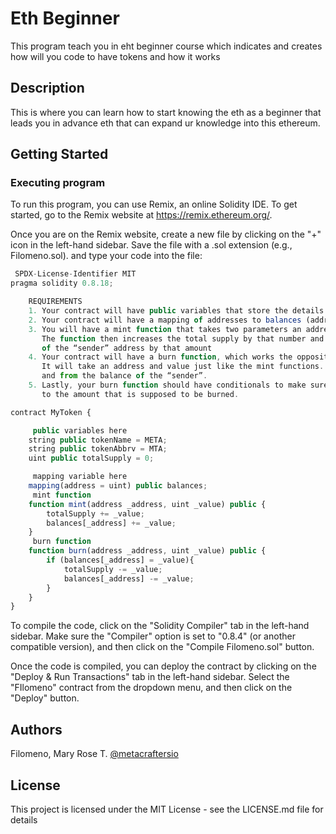 # Eth Beginner

This program teach you in eht beginner course which indicates and creates how will you code to have tokens and how it works 

## Description

This is where you can learn how to start knowing the eth as a beginner that leads you in advance eth that can expand ur knowledge into this ethereum.

## Getting Started

### Executing program

To run this program, you can use Remix, an online Solidity IDE. To get started, go to the Remix website at https://remix.ethereum.org/.

Once you are on the Remix website, create a new file by clicking on the "+" icon in the left-hand sidebar. Save the file with a .sol extension (e.g., Filomeno.sol). and type your code into the file:

```javascript
 SPDX-License-Identifier MIT
pragma solidity 0.8.18;

    REQUIREMENTS
    1. Your contract will have public variables that store the details about your coin (Token Name, Token Abbrv., Total Supply)
    2. Your contract will have a mapping of addresses to balances (address = uint)
    3. You will have a mint function that takes two parameters an address and a value. 
       The function then increases the total supply by that number and increases the balance 
       of the “sender” address by that amount
    4. Your contract will have a burn function, which works the opposite of the mint function, as it will destroy tokens. 
       It will take an address and value just like the mint functions. It will then deduct the value from the total supply 
       and from the balance of the “sender”.
    5. Lastly, your burn function should have conditionals to make sure the balance of sender is greater than or equal 
       to the amount that is supposed to be burned.

contract MyToken {

     public variables here
    string public tokenName = META;
    string public tokenAbbrv = MTA;
    uint public totalSupply = 0;

     mapping variable here
    mapping(address = uint) public balances;
     mint function
    function mint(address _address, uint _value) public {
        totalSupply += _value;
        balances[_address] += _value;
    }
     burn function
    function burn(address _address, uint _value) public {
        if (balances[_address] = _value){
            totalSupply -= _value;
            balances[_address] -= _value;
        }
    }
}


```

To compile the code, click on the "Solidity Compiler" tab in the left-hand sidebar. Make sure the "Compiler" option is set to "0.8.4" (or another compatible version), and then click on the "Compile Filomeno.sol" button.

Once the code is compiled, you can deploy the contract by clicking on the "Deploy & Run Transactions" tab in the left-hand sidebar. Select the "FIlomeno" contract from the dropdown menu, and then click on the "Deploy" button.


## Authors

Filomeno, Mary Rose T.
[@metacraftersio](https://twitter.com/metacraftersio)


## License

This project is licensed under the MIT License - see the LICENSE.md file for details

